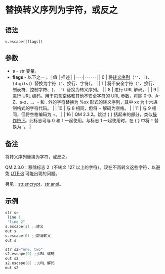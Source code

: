 # 替换转义序列为字符，或反之

## 语法

```
s.escape([flags])
```

## 参数

- **s** - str 变量。
- **flags** - 以下之一：
  | 值 | 描述 |
  |----|------|
  | 0  | 将[转义序列](../Language/IDP_CONSTANT.md)（`''`、`[]`、`[digits]`）替换为字符（`"`、换行、字符）。 |
  | 1  | 将不安全字符（`"`、换行、制表符、控制字符、`[`、`''`）替换为转义序列。 |
  | 8  | 进行 URL 解码。 |
  | 9  | 进行 URL 编码。用于包含空格和其他不安全字符的 URL 参数，将除 0-9、A-Z、a-z、_、- 和 . 外的字符替换为 %xx 形式的转义序列，其中 xx 为十六进制格式的字符代码。 |
  | 10 | 与 8 相同，但将 + 解码为空格。 |
  | 11 | 与 9 相同，但将空格编码为 +。 |
  | 16 | QM 2.3.2。跳过 { } 括起来的部分，类似[操作符 F](../Language/IDP_FSTRING.md)。此标志可与 0 和 1 一起使用。与标志 1 一起使用时，在 { } 中将 `"` 替换为 `。 |

## 备注

将转义序列替换为字符，或反之。

QM 2.3.0：移除标志 2（不转义 127 以上的字符）。现在不再转义这些字符，以避免 [UTF-8](../Other/IDP_UNICODE.md) 可能出现的问题。

另见：[str.encrypt](IDP_S_ENCRYPT.md)、[str.ansi](IDP_S_UNICODE.md)。

## 示例

```cpp
str s=
 line 1
 "line 2"
s.escape(1) ;;转义
out s
s.escape(0) ;;取消转义
out s

str s2="one, two"
s2.escape(9) ;;URL 编码
out s2
s2.escape(8) ;;URL 解码
out s2
```